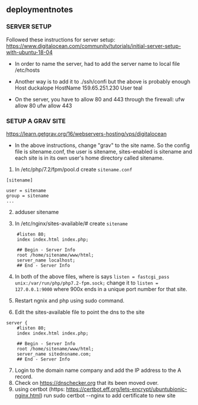 ## deploymentnotes

### SERVER SETUP
Followed these instructions for server setup:
https://www.digitalocean.com/community/tutorials/initial-server-setup-with-ubuntu-18-04

- In order to name the server, had to add the server name to local file /etc/hosts

- Another way is to add it to ./ssh/confi but the above is probably enough
        Host duckalope
            HostName 159.65.251.230
            User teal
- On the server, you have to allow 80 and 443 through the firewall:
    ufw allow 80
    ufw allow 443

### SETUP A GRAV SITE
https://learn.getgrav.org/16/webservers-hosting/vps/digitalocean

- In the above instructions, change "grav" to the site name. So the config file is sitename.conf, the user is sitename, sites-enabled is sitename and each site is in its own user's home directory called sitename.

1. In /etc/php/7.2/fpm/pool.d create `sitename.conf`
```
[sitename]

user = sitename
group = sitename
...
```

2. adduser sitename

3. In /etc/nginx/sites-available/# create `sitename`

```server {
    #listen 80;
    index index.html index.php;

    ## Begin - Server Info
    root /home/sitename/www/html;
    server_name localhost;
    ## End - Server Info
```

4. In both of the above files, where is says `listen = fastcgi_pass unix:/var/run/php/php7.2-fpm.sock;` change it to `listen = 127.0.0.1:9000` where 900x ends in a unique port number for that site.

5. Restart ngnix and php using sudo command.

6. Edit the sites-available file to point the dns to the site

```
server {
    #listen 80;
    index index.html index.php;

    ## Begin - Server Info
    root /home/sitename/www/html;
    server_name sitednsname.com;
    ## End - Server Info

```

7. Login to the domain name company and add the IP address to the A record.
8. Check on https://dnschecker.org that its been moved over. 
9. using certbot (https: https://certbot.eff.org/lets-encrypt/ubuntubionic-nginx.html) run sudo certbot --nginx to add certificate to new site
